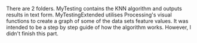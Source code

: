 There are 2 folders. MyTesting contains the KNN algorithm and outputs results in text form.
MyTestingExtended utilises Processing's visual functions to create a graph of some of the data sets feature values. It was intended to be a step by step guide of how the algorithm works. However, I didn't finish this part.
